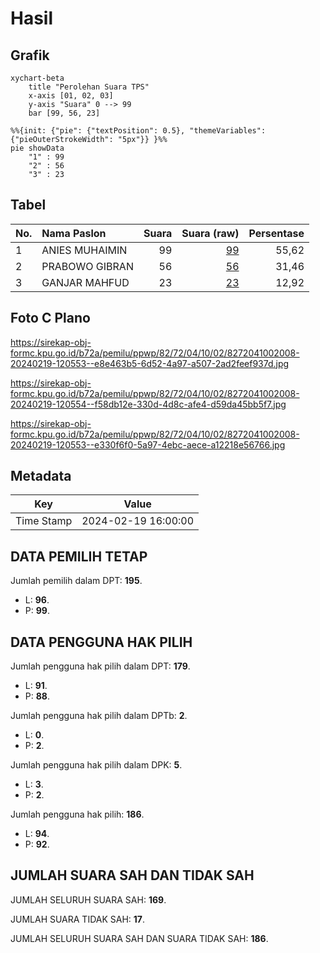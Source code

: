 # Hasil

## Grafik

```mermaid
xychart-beta
    title "Perolehan Suara TPS"
    x-axis [01, 02, 03]
    y-axis "Suara" 0 --> 99
    bar [99, 56, 23]
```

```mermaid
%%{init: {"pie": {"textPosition": 0.5}, "themeVariables": {"pieOuterStrokeWidth": "5px"}} }%%
pie showData
    "1" : 99
    "2" : 56
    "3" : 23
```

## Tabel

| No. | Nama Paslon    | Suara | Suara (raw) | Persentase |
|:--- |:-------------- | -----:| -----------:| ----------:|
| 1   | ANIES MUHAIMIN | 99    | [99][p-1]   | 55,62      |
| 2   | PRABOWO GIBRAN | 56    | [56][p-2]   | 31,46      |
| 3   | GANJAR MAHFUD  | 23    | [23][p-3]   | 12,92      |


[p-1]: https://github.com/gigit-pemilu/pemilu-2024-82-maluku-utara/blob/main/pilpres/hitung-suara/sub/82-maluku-utara/sub/72-kota-tidore-kepulauan/sub/04-tidore-selatan/sub/1002-dokiri/sub/008-tps/sub/paslon-1.txt
[p-2]: https://github.com/gigit-pemilu/pemilu-2024-82-maluku-utara/blob/main/pilpres/hitung-suara/sub/82-maluku-utara/sub/72-kota-tidore-kepulauan/sub/04-tidore-selatan/sub/1002-dokiri/sub/008-tps/sub/paslon-2.txt
[p-3]: https://github.com/gigit-pemilu/pemilu-2024-82-maluku-utara/blob/main/pilpres/hitung-suara/sub/82-maluku-utara/sub/72-kota-tidore-kepulauan/sub/04-tidore-selatan/sub/1002-dokiri/sub/008-tps/sub/paslon-3.txt

## Foto C Plano

https://sirekap-obj-formc.kpu.go.id/b72a/pemilu/ppwp/82/72/04/10/02/8272041002008-20240219-120553--e8e463b5-6d52-4a97-a507-2ad2feef937d.jpg

https://sirekap-obj-formc.kpu.go.id/b72a/pemilu/ppwp/82/72/04/10/02/8272041002008-20240219-120554--f58db12e-330d-4d8c-afe4-d59da45bb5f7.jpg

https://sirekap-obj-formc.kpu.go.id/b72a/pemilu/ppwp/82/72/04/10/02/8272041002008-20240219-120553--e330f6f0-5a97-4ebc-aece-a12218e56766.jpg


## Metadata

| Key        | Value               |
| ---------- | ------------------- |
| Time Stamp | 2024-02-19 16:00:00 |


## DATA PEMILIH TETAP

Jumlah pemilih dalam DPT: **195**.
 * L: **96**.
 * P: **99**.

## DATA PENGGUNA HAK PILIH

Jumlah pengguna hak pilih dalam DPT: **179**.
 * L: **91**.
 * P: **88**.

Jumlah pengguna hak pilih dalam DPTb: **2**.
 * L: **0**.
 * P: **2**.

Jumlah pengguna hak pilih dalam DPK: **5**.
 * L: **3**.
 * P: **2**.

Jumlah pengguna hak pilih: **186**.
 * L: **94**.
 * P: **92**.

## JUMLAH SUARA SAH DAN TIDAK SAH

JUMLAH SELURUH SUARA SAH: **169**.

JUMLAH SUARA TIDAK SAH: **17**.

JUMLAH SELURUH SUARA SAH DAN SUARA TIDAK SAH: **186**.


